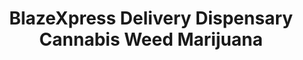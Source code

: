 ---
title: "BlazeXpress Delivery Dispensary Cannabis Weed Marijuana"
url: /holyoke/blazexpress-delivery-dispensary-cannabis-weed-marijuana/
shop: cannabis
---